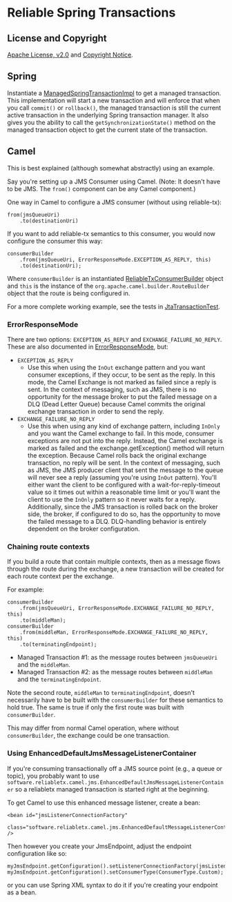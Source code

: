 Reliable Spring Transactions
============================

## License and Copyright

[Apache License, v2.0](LICENSE) and [Copyright Notice](NOTICE).

## Spring

Instantiate a
[ManagedSpringTransactionImpl](reliable-tx-spring/src/main/java/software/reliabletx/spring/ManagedSpringTransactionImpl.java)
to get a managed transaction.  This implementation will start a new
transaction and will enforce that when you call `commit()` or `rollback()`,
the managed transaction is still the current active transaction in the
underlying Spring transaction manager.  It also gives you the ability to
call the `getSynchronizationState()` method on the managed transaction
object to get the current state of the transaction.

## Camel

This is best explained (although somewhat abstractly) using an example.

Say you're setting up a JMS Consumer using Camel.  (Note: It doesn't have to
be JMS.  The `from()` component can be any Camel component.)

One way in Camel to configure a JMS consumer (without using reliable-tx):
```
from(jmsQueueUri)
    .to(destinationUri)
```

If you want to add reliable-tx semantics to this consumer, you would now
configure the consumer this way:
```
consumerBuilder
    .from(jmsQueueUri, ErrorResponseMode.EXCEPTION_AS_REPLY, this)
    .to(destinationUri);
```

Where `consumerBuilder` is an instantiated
[ReliableTxConsumerBuilder](reliable-tx-camel/src/main/java/software/reliabletx/camel/ReliableTxConsumerBuilder.java)
object and `this` is the instance of the
`org.apache.camel.builder.RouteBuilder` object that the route is being
configured in.

For a more complete working example, see the tests in
[JtaTransactionTest](reliable-tx-camel/src/test/java/software/reliabletx/camel/JtaTransactionTest.java).

### ErrorResponseMode

There are two options: `EXCEPTION_AS_REPLY` and `EXCHANGE_FAILURE_NO_REPLY`. 
These are also documented in
[ErrorResponseMode](reliable-tx-camel/src/main/java/software/reliabletx/camel/ErrorResponseMode.java),
but:
* `EXCEPTION_AS_REPLY`
  * Use this when using the `InOut` exchange pattern and you want consumer
    exceptions, if they occur, to be sent as the reply.  In this mode, the
    Camel Exchange is not marked as failed since a reply is sent.  In the
    context of messaging, such as JMS, there is no opportunity for the
    message broker to put the failed message on a DLQ (Dead Letter Queue)
    because Camel commits the original exchange transaction in order to send
    the reply.
* `EXCHANGE_FAILURE_NO_REPLY`
  * Use this when using any kind of exchange pattern, including `InOnly` and
    you want the Camel exchange to fail.  In this mode, consumer exceptions
    are not put into the reply.  Instead, the Camel exchange is marked as
    failed and the exchange.getException() method will return the exception. 
    Because Camel rolls back the original exchange transaction, no reply
    will be sent.  In the context of messaging, such as JMS, the JMS
    producer client that sent the message to the queue will never see a
    reply (assuming you're using `InOut` pattern).  You'll either want the
    client to be configured with a wait-for-reply-timeout value so it times
    out within a reasonable time limit or you'll want the client to use the
    `InOnly` pattern so it never waits for a reply.  Additionally, since the
    JMS transaction is rolled back on the broker side, the broker, if
    configured to do so, has the opportunity to move the failed message to a
    DLQ.  DLQ-handling behavior is entirely dependent on the broker
    configuration.

### Chaining route contexts

If you build a route that contain multiple contexts, then as a message flows
through the route during the exchange, a new transaction will be created for
each route context per the exchange.

For example:
```
consumerBuilder
    .from(jmsQueueUri, ErrorResponseMode.EXCHANGE_FAILURE_NO_REPLY, this)
    .to(middleMan);
consumerBuilder
    .from(middleMan, ErrorResponseMode.EXCHANGE_FAILURE_NO_REPLY, this)
    .to(terminatingEndpoint);
```

* Managed Transaction #1: as the message routes between `jmsQueueUri` and
  the `middleMan`.
* Managed Transaction #2: as the message routes between `middleMan` and the
  `terminatingEndpoint`.

Note the second route, `middleMan` to `terminatingEndpoint`, doesn't
necessarily have to be built with the `consumerBuilder` for these semantics
to hold true.  The same is true if only the first route was built with
`consumerBuilder`.

This may differ from normal Camel operation, where without
`consumerBuilder`, the exchange could be one transaction.

### Using EnhancedDefaultJmsMessageListenerContainer

If you're consuming transactionally off a JMS source point (e.g., a queue or
topic), you probably want to use
`software.reliabletx.camel.jms.EnhancedDefaultJmsMessageListenerContainer`
so a reliabletx managed transaction is started right at the beginning.

To get Camel to use this enhanced message listener, create a bean:
```
<bean id="jmsListenerConnectionFactory"
        class="software.reliabletx.camel.jms.EnhancedDefaultMessageListenerContainerFactory" />
```

Then however you create your JmsEndpoint, adjust the endpoint configuration
like so:
```
myJmsEndpoint.getConfiguration().setListenerConnectionFactory(jmsListenerConnectionFactory);
myJmsEndpoint.getConfiguration().setConsumerType(ConsumerType.Custom);

```
or you can use Spring XML syntax to do it if you're creating your endpoint
as a bean.
